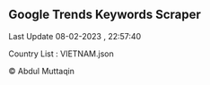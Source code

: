 

## Google Trends Keywords Scraper 
 
Last Update 08-02-2023 , 22:57:40

Country List :
VIETNAM.json



© Abdul Muttaqin 
